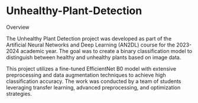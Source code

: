 # Unhealthy-Plant-Detection

Overview

The Unhealthy Plant Detection project was developed as part of the Artificial Neural Networks and Deep Learning (AN2DL) course for the 2023-2024 academic year. The goal was to create a binary classification model to distinguish between healthy and unhealthy plants based on image data.

This project utilizes a fine-tuned EfficientNet B0 model with extensive preprocessing and data augmentation techniques to achieve high classification accuracy. The work was conducted by a team of students leveraging transfer learning, advanced preprocessing, and optimization strategies.

